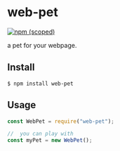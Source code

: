 # web-pet

[![npm (scoped)](https://img.shields.io/npm/v/web-pet.svg)](https://www.npmjs.com/package/web-pet)

a pet for your webpage.

## Install

```
$ npm install web-pet
```

## Usage

```js
const WebPet = require("web-pet");

//  you can play with
const myPet = new WebPet();
```
